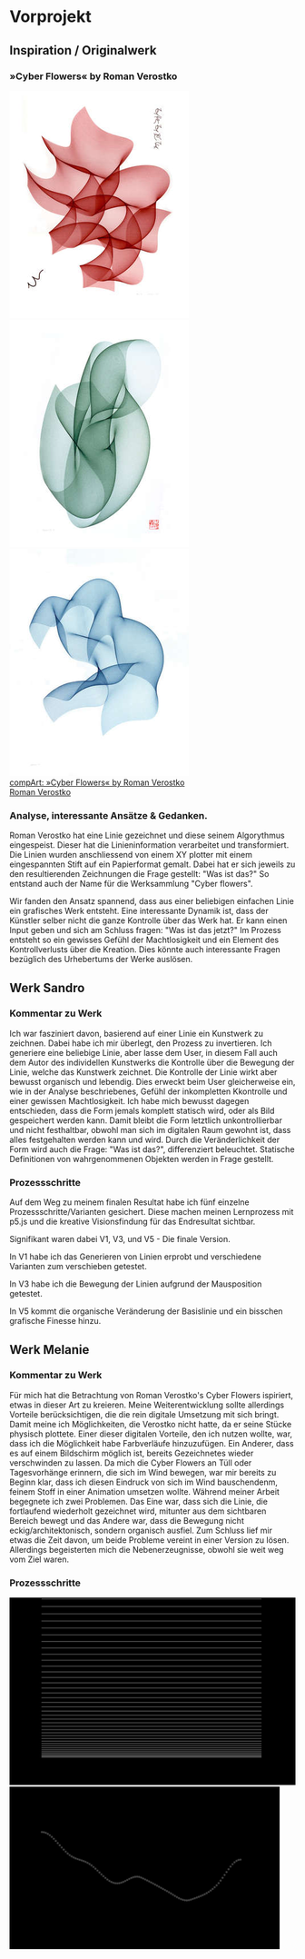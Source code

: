 # Vorprojekt

## Inspiration / Originalwerk
### »Cyber Flowers« by Roman Verostko
![Cyber Flowers](img/cyber_duet_red_300.jpg) ![Cyber Flowers](img/cyber_gr_iv_300.jpg) ![Cyber Flowers](img/cybervii_300.jpg)  
[compArt: »Cyber Flowers« by Roman Verostko](http://dada.compart-bremen.de/item/artwork/916)  
[Roman Verostko](http://www.verostko.com/)


### Analyse, interessante Ansätze & Gedanken.

Roman Verostko hat eine Linie gezeichnet und diese seinem Algorythmus eingespeist. Dieser hat die Linieninformation verarbeitet und transformiert. Die Linien wurden anschliessend von einem XY plotter mit einem eingespannten Stift auf ein Papierformat gemalt. Dabei hat er sich jeweils zu den resultierenden Zeichnungen die Frage gestellt: "Was ist das?" So entstand auch der Name für die Werksammlung "Cyber flowers".

Wir fanden den Ansatz spannend, dass aus einer beliebigen einfachen Linie ein grafisches Werk entsteht. Eine interessante Dynamik ist, dass der Künstler selber nicht die ganze Kontrolle über das Werk hat. Er kann einen Input geben und sich am Schluss fragen: "Was ist das jetzt?" Im Prozess entsteht so ein gewisses Gefühl der Machtlosigkeit und ein Element des Kontrollverlusts über die Kreation. Dies könnte auch interessante Fragen bezüglich des Urhebertums der Werke auslösen.


## Werk Sandro

### Kommentar zu Werk

Ich war fasziniert davon, basierend auf einer Linie ein Kunstwerk zu zeichnen. Dabei habe ich mir überlegt, den Prozess zu invertieren. Ich generiere eine beliebige Linie, aber lasse dem User, in diesem Fall auch dem Autor des individellen Kunstwerks die Kontrolle über die Bewegung der Linie, welche das Kunstwerk zeichnet. Die Kontrolle der Linie wirkt aber bewusst organisch und lebendig. Dies erweckt beim User gleicherweise ein, wie in der Analyse beschriebenes, Gefühl der inkompletten Kkontrolle und einer gewissen Machtlosigkeit. Ich habe mich bewusst dagegen entschieden, dass die Form jemals komplett statisch wird, oder als Bild gespeichert werden kann. Damit bleibt die Form letztlich unkontrollierbar und nicht festhaltbar, obwohl man sich im digitalen Raum gewohnt ist, dass alles festgehalten werden kann und wird. Durch die Veränderlichkeit der Form wird auch die Frage: "Was ist das?", differenziert beleuchtet. Statische Definitionen von wahrgenommenen Objekten werden in Frage gestellt.


### Prozessschritte

Auf dem Weg zu meinem finalen Resultat habe ich fünf einzelne Prozessschritte/Varianten gesichert. Diese machen meinen Lernprozess mit p5.js und die kreative Visionsfindung für das Endresultat sichtbar.

Signifikant waren dabei V1, V3, und V5 - Die finale Version.

In V1 habe ich das Generieren von Linien erprobt und verschiedene Varianten zum verschieben getestet.

In V3 habe ich die Bewegung der Linien aufgrund der Mausposition getestet.

In V5 kommt die organische Veränderung der Basislinie und ein bisschen grafische Finesse hinzu.



## Werk Melanie

### Kommentar zu Werk
Für mich hat die Betrachtung von Roman Verostko's Cyber Flowers ispiriert, etwas in dieser Art zu kreieren. Meine Weiterentwicklung sollte allerdings Vorteile berücksichtigen, die die rein digitale Umsetzung mit sich bringt. Damit meine ich Möglichkeiten, die Verostko nicht hatte, da er seine Stücke physisch plottete. Einer dieser digitalen Vorteile, den ich nutzen wollte, war, dass ich die Möglichkeit habe Farbverläufe hinzuzufügen. Ein Anderer, dass es auf einem Bildschirm möglich ist, bereits Gezeichnetes wieder verschwinden zu lassen. Da mich die Cyber Flowers an Tüll oder Tagesvorhänge erinnern, die sich im Wind bewegen, war mir bereits zu Beginn klar, dass ich diesen Eindruck von sich im Wind bauschendenm, feinem Stoff in einer Animation umsetzen wollte. Während meiner Arbeit begegnete ich zwei Problemen. Das Eine war, dass sich die Linie, die fortlaufend wiederholt gezeichnet wird, mitunter aus dem sichtbaren Bereich bewegt und das Andere war, dass die Bewegung nicht eckig/architektonisch, sondern organisch ausfiel. Zum Schluss lief mir etwas die Zeit davon, um beide Probleme vereint in einer Version zu lösen. Allerdings begeisterten mich die Nebenerzeugnisse, obwohl sie weit weg vom Ziel waren.

### Prozessschritte
![Generiere Linien](img/v1.png)  ![Generiere Linien](img/v2.png) 
